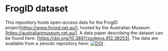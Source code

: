 # FrogID dataset
This repository hosts open-access data for the FrogID project[https://www.frogid.net.au/], hosted by the Australian Museum [https://australianmuseum.net.au/]. A data paper describing the dataset can be found here: [https://doi.org/10.3897/zookeys.912.38253]. The data are available from a zenodo repository here: [![DOI](https://zenodo.org/badge/234970215.svg)](https://zenodo.org/badge/latestdoi/234970215)
.
